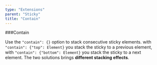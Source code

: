 ```yaml
---
type: "Extensions"
parent: "Sticky"
title: "Contain"
---
```


###Contain

Use the `"contain": {}` option to stack consecutive sticky elements. with `"contain": {"top": Element}` you stack the sticky to a previous element, with `"contain": {"bottom": Element}` you stack the sticky to a next element. The two solutions brings **different stacking effects**.

<demo>
  <div class="gatsby_demo_item" data-iframe="iframe/demos/sticky/contain-top">
  </div>
  <div class="gatsby_demo_item" data-iframe="iframe/demos/sticky/contain-bottom">
  </div>
</demo>
